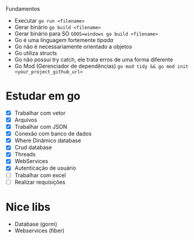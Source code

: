 Fundamentos

- Executar `go run <filename>`
- Gerar binário `go build <filename>`
- Gerar binário para SO `GOOS=windows go build <filename>`
- Go é uma linguagem fortemente _tipada_
- Go não é necessariamente orientado a objetos
- Go utiliza structs
- Go não possui try catch, ele trata erros de uma forma diferente
- Go Mod (Gerenciador de dependências) `go mod tidy && go mod init <your_project_github_url>`

# Estudar em go

- [x] Trabalhar com vetor
- [x] Arquivos
- [x] Trabalhar com JSON
- [x] Conexão com banco de dados
- [x] Where Dinâmico database
- [x] Crud database
- [x] Threads
- [x] WebServices
- [x] Autenticação de usuário
- [ ] Trabalhar com excel
- [ ] Realizar requisições

# Nice libs

- Database (gorm)
- Webservices (fiber)
